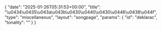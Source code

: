 {
    "date": "2025-01-26T05:31:53+00:00",
    "title": "\u0434\u0435\u043a\u043b\u0430\u0440\u0430\u0446\u0438\u044f",
    "type": "miscellaneous",
    "layout": "songpage",
    "params": {
        "id": "deklarac",
        "tonality": ""
    }
}